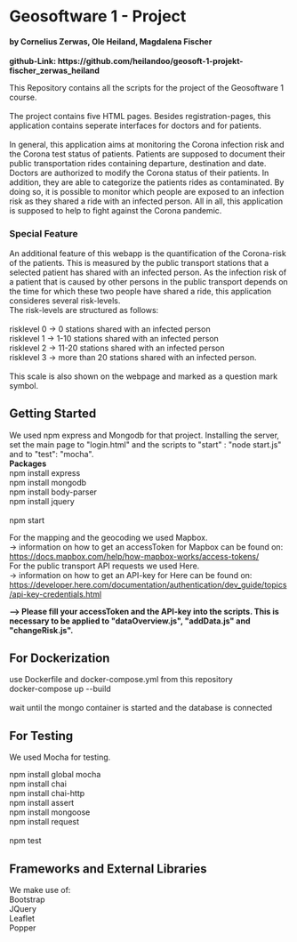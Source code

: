 <h1><strong>Geosoftware 1 - Project </strong></h1>
<h4><strong> by Cornelius Zerwas, Ole Heiland, Magdalena Fischer</strong></h4>

<p><strong> github-Link: https://github.com/heilandoo/geosoft-1-projekt-fischer_zerwas_heiland </strong></p>


<p> This Repository contains all the scripts for the project of the Geosoftware 1 course.<br/><br/>
    The project contains five HTML pages. Besides registration-pages, this application contains seperate interfaces for doctors and for patients. <br/><br/>
    In general, this application aims at monitoring the Corona infection risk and the Corona test status of patients. Patients are supposed to document their public transportation rides containing departure, destination and date. Doctors are authorized to modify the Corona status of their patients. In addition, they are able to categorize the patients rides as contaminated. By doing so, it is possible to monitor which people are exposed to an infection risk as they shared a ride with an infected person. All in all, this application is supposed to help to fight against the Corona pandemic. </p>

<h3> Special Feature</h3>
<p> An additional feature of this webapp is the quantification of the Corona-risk of the patients. This is measured by the public transport stations that a selected patient has shared with an infected person. As the infection risk of a patient that is caused by other persons in the public transport depends on the time for which these two people have shared a ride, this application consideres several risk-levels.<br/>The risk-levels are structured as follows:<br/><br/>
    risklevel 0 -> 0 stations shared with an infected person<br/>
    risklevel 1 -> 1-10 stations shared with an infected person<br/>
    risklevel 2 -> 11-20 stations shared with an infected person<br/>
    risklevel 3 -> more than 20 stations shared with an infected person.<br/><br/>
This scale is also shown on the webpage and marked as a question mark symbol.    
   </p>
   
<h2>Getting Started</h2>
<p> We used npm express and Mongodb for that project. Installing the server, set the main page to "login.html" and the scripts to "start" : "node start.js" and to "test": "mocha".
    <br/><strong>Packages</strong><br/>
    npm install express<br/>
    npm install mongodb<br/>
    npm install body-parser<br/>
    npm install jquery<br/><br/>
    npm start<br/>
    
   For the mapping and the geocoding we used Mapbox.<br/>
     -> information on how to get an accessToken for Mapbox can be found on:<br/>
     https://docs.mapbox.com/help/how-mapbox-works/access-tokens/ <br/>
   For the public transport API requests we used Here.<br/>
     -> information on how to get an API-key for Here can be found on: <br/> https://developer.here.com/documentation/authentication/dev_guide/topics/api-key-credentials.html <br/>
     
     
   <strong> --> Please fill your accessToken and the API-key into the scripts. This is necessary to be applied to "dataOverview.js", "addData.js" and "changeRisk.js". </strong><br/>
    </p>
    

<h2>For Dockerization</h2>

use Dockerfile and docker-compose.yml from this repository<br/>
docker-compose up --build <br/><br/>
wait until the mongo container is started and the database is connected


<h2>For Testing</h2>

We used Mocha for testing.<br/>

npm install global mocha <br/>
npm install chai <br/>
npm install chai-http <br/>
npm install assert <br/>
npm install mongoose <br/>
npm install request <br/><br/>
npm test



<h2>Frameworks and External Libraries</h2>
We make use of:<br/>
Bootstrap<br/>
JQuery<br/>
Leaflet<br/>
Popper<br/>
